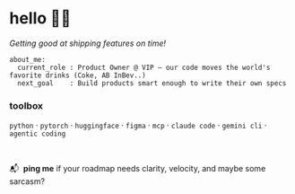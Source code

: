 # hello 👋🏽  
_Getting good at shipping features on time!_

    about_me:
      current_role : Product Owner @ VIP — our code moves the world's favorite drinks (Coke, AB InBev..)
      next_goal    : Build products smart enough to write their own specs

### toolbox  
`python` · `pytorch` · `huggingface` · `figma` · `mcp` · `claude code` · `gemini cli` · `agentic coding`

<br>

📬 &nbsp;**ping me** if your roadmap needs clarity, velocity, and maybe some sarcasm?

